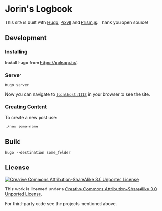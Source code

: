 # Jorin's Logbook

This site is built with [Hugo](https://gohugo.io/), [Pixyll](https://www.pixyll.com) and [Prism.js](http://prismjs.com/).
Thank you open source!


## Development

### Installing

Install hugo from https://gohugo.io/.

### Server

    hugo server

Now you can navigate to [`localhost:1313`](http://localhost:1313) in your browser to see the site.

### Creating Content

To create a new post use:

    ./new some-name


## Build

    hugo --destination some_folder


## License

[![Creative Commons Attribution-ShareAlike 3.0 Unported License](https://licensebuttons.net/l/by-sa/3.0/80x15.png)](https://creativecommons.org/licenses/by-sa/3.0/)

This work is licensed under a [Creative Commons Attribution-ShareAlike 3.0 Unported License](https://creativecommons.org/licenses/by-sa/3.0/).

For third-party code see the projects mentioned above.

